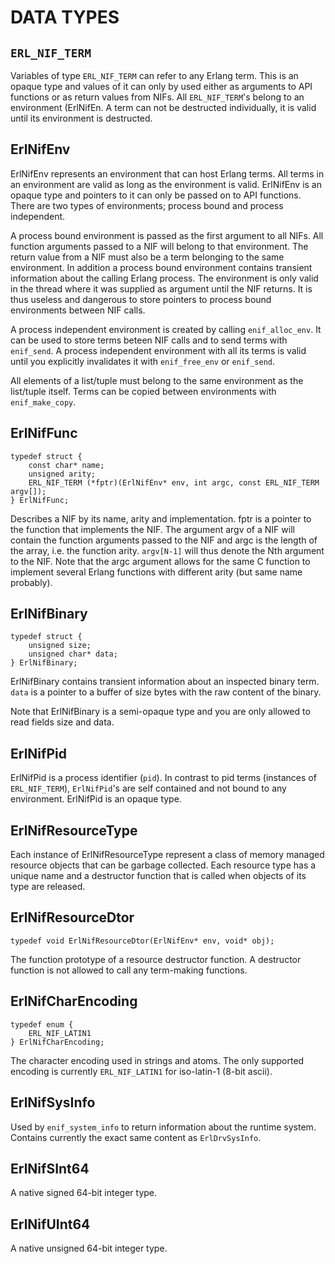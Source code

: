 DATA TYPES
==========


`ERL_NIF_TERM`
--------------

Variables of type `ERL_NIF_TERM` can refer to any Erlang term. This is an opaque type and values of it can only by used either as arguments to API functions or as return values from NIFs. All `ERL_NIF_TERM`'s belong to an environment (ErlNifEn. A term can not be destructed individually, it is valid until its environment is destructed.

ErlNifEnv
---------

ErlNifEnv represents an environment that can host Erlang terms. All terms in an environment are valid as long as the environment is valid. ErlNifEnv is an opaque type and pointers to it can only be passed on to API functions. There are two types of environments; process bound and process independent.

A process bound environment is passed as the first argument to all NIFs. All function arguments passed to a NIF will belong to that environment. The return value from a NIF must also be a term belonging to the same environment. In addition a process bound environment contains transient information about the calling Erlang process. The environment is only valid in the thread where it was supplied as argument until the NIF returns. It is thus useless and dangerous to store pointers to process bound environments between NIF calls.

A process independent environment is created by calling `enif_alloc_env`. It can be used to store terms beteen NIF calls and to send terms with `enif_send`. A process independent environment with all its terms is valid until you explicitly invalidates it with `enif_free_env` or `enif_send`.

All elements of a list/tuple must belong to the same environment as the list/tuple itself. Terms can be copied between environments with `enif_make_copy`.

ErlNifFunc
----------

    typedef struct {
        const char* name;
        unsigned arity;
        ERL_NIF_TERM (*fptr)(ErlNifEnv* env, int argc, const ERL_NIF_TERM argv[]);
    } ErlNifFunc;

Describes a NIF by its name, arity and implementation. fptr is a pointer to
the function that implements the NIF. The argument argv of a NIF will contain
the function arguments passed to the NIF and argc is the length of the array,
i.e. the function arity. `argv[N-1]` will thus denote the Nth argument to the
NIF. Note that the argc argument allows for the same C function to implement
several Erlang functions with different arity (but same name probably).

ErlNifBinary
------------

    typedef struct {
        unsigned size;
        unsigned char* data;
    } ErlNifBinary;

ErlNifBinary contains transient information about an inspected binary term.
`data` is a pointer to a buffer of size bytes with the raw content of the
binary.

Note that ErlNifBinary is a semi-opaque type and you are only allowed to read
fields size and data.

ErlNifPid
---------

ErlNifPid is a process identifier (`pid`). In contrast to pid terms (instances
of `ERL_NIF_TERM`), `ErlNifPid`'s are self contained and not bound to any
environment. ErlNifPid is an opaque type.

ErlNifResourceType
-------------------

Each instance of ErlNifResourceType represent a class of memory managed
resource objects that can be garbage collected. Each resource type has a unique
name and a destructor function that is called when objects of its type are
released.

ErlNifResourceDtor
------------------

    typedef void ErlNifResourceDtor(ErlNifEnv* env, void* obj);

The function prototype of a resource destructor function. A destructor function
is not allowed to call any term-making functions.

ErlNifCharEncoding
------------------

    typedef enum {
        ERL_NIF_LATIN1
    } ErlNifCharEncoding;

The character encoding used in strings and atoms. The only supported encoding
is currently `ERL_NIF_LATIN1` for iso-latin-1 (8-bit ascii).

ErlNifSysInfo
-------------

Used by `enif_system_info` to return information about the runtime system.
Contains currently the exact same content as `ErlDrvSysInfo`.

ErlNifSInt64
------------

A native signed 64-bit integer type.

ErlNifUInt64
------------

A native unsigned 64-bit integer type.

